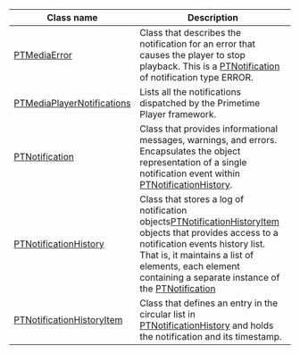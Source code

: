 ---
---

<table frame="all" colsep="1" rowsep="1" id="table_39B94AAEC9E146FB83E0BAE60F53A7F0"> 
 <tgroup cols="2" colsep="1" rowsep="1" class="FormatA"> 
  <colspec colnum="1" colname="1" colwidth="39*" /> 
  <colspec colnum="2" colname="2" colwidth="61*" /> 
  <thead> 
   <tr rowsep="1"> 
    <th colname="1" class="entry">Class name </th> 
    <th colname="2" class="entry">Description </th> 
   </tr> 
  </thead> 
  <tbody> 
   <tr rowsep="1"> 
    <td colname="1"><a href="http://help.adobe.com/en_US/primetime/api/psdk/appledoc/Classes/PTMediaError.html" format="html" scope="external">PTMediaError</a> </td> 
    <td colname="2">Class that describes the notification for an error that causes the player to stop playback. This is a <a href="http://help.adobe.com/en_US/primetime/api/psdk/appledoc/Classes/PTNotification.html" format="html" scope="external">PTNotification</a> of notification type ERROR. </td> 
   </tr> 
   <tr rowsep="1"> 
    <td colname="1"><a href="http://help.adobe.com/en_US/primetime/api/psdk/appledoc/Classes/PTMediaPlayerNotifications.html" format="html" scope="external">PTMediaPlayerNotifications</a> </td> 
    <td colname="2">Lists all the notifications dispatched by the Primetime Player framework. </td> 
   </tr> 
   <tr rowsep="1"> 
    <td colname="1"><a href="http://help.adobe.com/en_US/primetime/api/psdk/appledoc/Classes/PTNotification.html" format="html" scope="external">PTNotification</a> </td> 
    <td colname="2">Class that provides informational messages, warnings, and errors. Encapsulates the object representation of a single notification event within <a href="http://help.adobe.com/en_US/primetime/api/psdk/appledoc/Classes/PTNotificationHistory.html" format="html" scope="external">PTNotificationHistory</a>. </td> 
   </tr> 
   <tr rowsep="1"> 
    <td colname="1"><a href="http://help.adobe.com/en_US/primetime/api/psdk/appledoc/Classes/PTNotificationHistory.html" format="html" scope="external">PTNotificationHistory</a> </td> 
    <td colname="2">Class that stores a log of notification objects<a href="http://help.adobe.com/en_US/primetime/api/psdk/appledoc/Classes/PTNotificationHistoryItem.html" format="html" scope="external">PTNotificationHistoryItem</a> objects that provides access to a notification events history list. That is, it maintains a list of elements, each element containing a separate instance of the <a href="http://help.adobe.com/en_US/primetime/api/psdk/appledoc/Classes/PTNotification.html" format="html" scope="external">PTNotification</a> </td> 
   </tr> 
   <tr rowsep="1"> 
    <td colname="1"><a href="http://help.adobe.com/en_US/primetime/api/psdk/appledoc/Classes/PTNotificationHistoryItem.html" format="html" scope="external">PTNotificationHistoryItem</a> </td> 
    <td colname="2">Class that defines an entry in the circular list in <a href="http://help.adobe.com/en_US/primetime/api/psdk/appledoc/Classes/PTNotificationHistory.html" format="html" scope="external">PTNotificationHistory</a> and holds the notification and its timestamp. </td> 
   </tr> 
  </tbody> 
 </tgroup> 
</table>

